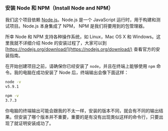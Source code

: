 ### 安装 Node 和 NPM（Install Node and NPM）

我们这个项目依赖 [Node.js](http://nodejs.org)。Node.js 是一个 JavaScript 运行时，用于构建和测试项目。Node.js 本身集成了 NPM， NPM 是我们将要用到的包管理器。

所幸 Node 和 NPM 支持各种操作系统，如 Linux，Mac OS X 和 Windows。这里我就不详细介绍 Node 的安装过程了，大家可以到 [https://nodejs.org/download/](https://nodejs.org/download/) 查看官方的安装指南。

在开始创建项目之前，请确保你已经安装了 `node`，并且在终端上能够使用 `npm` 命令。我的电脑在成功安装了 Node 后，终端输出会像下面这样：

```bash
node -v
v5.9.1

npm -v 
3.7.3
```

你电脑的终端输出可能会跟我的不太一样，安装的版本不同，就会有不同的输出结果。但安装了哪个版本并不重要，重要的是有没有出现类似这样的命令行，只要出现了就证明安装成功了。